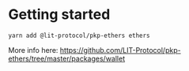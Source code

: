 # Getting started

```
yarn add @lit-protocol/pkp-ethers ethers
```

More info here:
https://github.com/LIT-Protocol/pkp-ethers/tree/master/packages/wallet